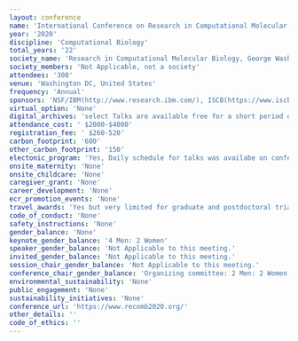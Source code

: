 ```yaml
---
layout: conference 
name: 'International Conference on Research in Computational Molecular Biology (RECOMB)'
year: '2020'
discipline: 'Computational Biology'
total_years: '22'
society_name: 'Research in Computational Molecular Biology, George Washington University in partnership with Cell systems'
society_members: 'Not Applicable, not a society'
attendees: '300'
venue: 'Washington DC, United States'
frequency: 'Annual'
sponsors: 'NSF/IBM(http://www.research.ibm.com/), ISCB(https://www.iscb.org/), Akamai(https://www.akamai.com/), Natera(https://www.natera.com/), Journal of Computational Biology(https://home.liebertpub.com/publications/journal-of-computational-biology/31//overview), Springer(https://www.springer.com/gp), Computationa (MDPI)(https://www.mdpi.com/journal/computation), The George Washington University(https://www.gwu.edu/), Computational Biology Institute(https://cbi.gwu.edu/)'
virtual_option: 'None'
digital_archives: 'select Talks are available free for a short period of time only archived: Free access to RECOMB proceedings is provided from April 29 until May 29 courtesy of Springer. Slides were only available from two panel sessions.'
attendance_cost: ' $2000-$4000'
registration_fee: ' $260-520'
carbon_footprint: '600'
other_carbon_footprint: '150'
electonic_program: 'Yes, Daily schedule for talks was availabe on conference website, Mobile App and .pdf program booklet was also available online.'
onsite_maternity: 'None'
onsite_childcare: 'None'
caregiver_grant: 'None'
career_development: 'None'
ecr_promotion_events: 'None'
travel_awards: 'Yes but very limited for graduate and postdoctoral trianees. RECOMB awarded student travel fellowships with preference for accepted paper authors. 6 were awarded by ISCB and 15 were awarded by NSF.'
code_of_conduct: 'None'
safety_instructions: 'None'
gender_balance: 'None'
keynote_gender_balance: '4 Men: 2 Women'
speaker_gender_balance: 'Not Applicable to this meeting.'
invited_gender_balance: 'Not Applicable to this meeting.'
session_chair_gender_balance: 'Not Applicable to this meeting.'
conference_chair_gender_balance: 'Organizing committee: 2 Men: 2 Women, Program committee: Men: Women'
environmental_sustainability: 'None'
public_engagement: 'None'
sustainability_initiatives: 'None'
conference_url: 'https://www.recomb2020.org/'
other_details: ''
code_of_ethics: ''
---
```

